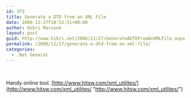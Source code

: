 ```yaml
---
id: 373
title: Generate a DTD from an XML File
date: 2006-11-27T10:53:51+00:00
author: Hibri Marzook
layout: post
guid: http://www.hibri.net/2006/11/27/GenerateADTDFromAnXMLFile.aspx
permalink: /2006/11/27/generate-a-dtd-from-an-xml-file/
categories:
  - .Net General
---
```

&nbsp;

Handy&nbsp;online tool. [http://www.hitsw.com/xml_utilites/](http://www.hitsw.com/xml_utilites/ "http://www.hitsw.com/xml_utilites/")